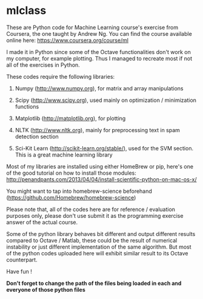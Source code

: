 mlclass
=======

These are Python code for Machine Learning course's exercise from Coursera, the one taught by Andrew Ng.
You can find the course available online here: https://www.coursera.org/course/ml

I made it in Python since some of the Octave functionalities don't work on my computer, for example plotting. 
Thus I managed to recreate most if not all of the exercises in Python.

These codes require the following libraries:

1. Numpy (http://www.numpy.org), for matrix and array manipulations

2. Scipy (http://www.scipy.org), used mainly on optimization / minimization functions

3. Matplotlib (http://matplotlib.org), for plotting

4. NLTK (http://www.nltk.org), mainly for preprocessing text in spam detection section

5. Sci-Kit Learn (http://scikit-learn.org/stable/), used for the SVM section. This is a great machine learning library

Most of my libraries are installed using either HomeBrew or pip, 
here's one of the good tutorial on how to install those modules: http://penandpants.com/2013/04/04/install-scientific-python-on-mac-os-x/

You might want to tap into homebrew-science beforehand (https://github.com/Homebrew/homebrew-science)

Please note that, all of the codes here are for reference / evaluation purposes only, please don't use submit it as the programming exercise answer of the actual course.




Some of the python library behaves bit different and output different results compared to Octave / Matlab, these could be the result of numerical instability or just different implementation of the same algorithm. But most of the python codes uploaded here will exhibit similar result to its Octave counterpart. 

Have fun !


<b>Don't forget to change the path of the files being loaded in each and everyone of those python files</b>
